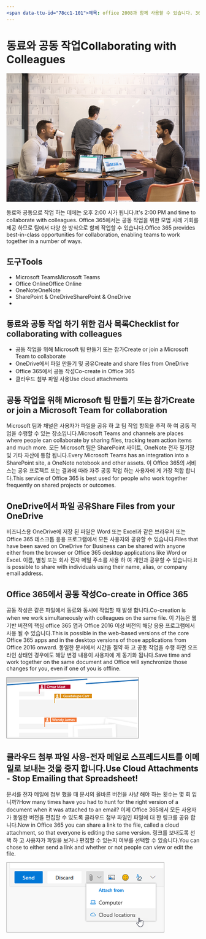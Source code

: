 ```yaml
---
<span data-ttu-id="78cc1-101">제목: office 2008과 함께 사용할 수 있습니다. 365-동료와의 공동 작업 설명: {github-id} # karuanag ms. 만든이와 함께 일 하기 전에 준비 해야 하는 빠른 단계: {karuanag. 날짜: {@date}           # 02/01/2019. 항목: 시작 하기 # 방법</span><span class="sxs-lookup"><span data-stu-id="78cc1-101">title:                     # Day in the Life with Office 365 - Collaborating with Colleagues description:               # Quick steps to be ready for the day at hand with Office 365 author: {github-id}        # karuanag ms.author: {ms-alias}      # karuanag ms.date: {@date}           # 02/01/2019 ms.topic: getting-started  # how-to</span></span>
---
```


# <a name="collaborating-with-colleagues"></a><span data-ttu-id="78cc1-102">동료와 공동 작업</span><span class="sxs-lookup"><span data-stu-id="78cc1-102">Collaborating with Colleagues</span></span>

![Commute visual](media/ditl_collab.png)

<span data-ttu-id="78cc1-104">동료와 공동으로 작업 하는 데에는 오후 2:00 시가 됩니다.</span><span class="sxs-lookup"><span data-stu-id="78cc1-104">It's 2:00 PM and time to collaborate with colleagues.</span></span> <span data-ttu-id="78cc1-105">Office 365에서는 공동 작업을 위한 모범 사례 기회를 제공 하므로 팀에서 다양 한 방식으로 함께 작업할 수 있습니다.</span><span class="sxs-lookup"><span data-stu-id="78cc1-105">Office 365 provides best-in-class opportunities for collaboration, enabling teams to work together in a number of ways.</span></span> 

## <a name="tools"></a><span data-ttu-id="78cc1-106">도구</span><span class="sxs-lookup"><span data-stu-id="78cc1-106">Tools</span></span>
- <span data-ttu-id="78cc1-107">Microsoft Teams</span><span class="sxs-lookup"><span data-stu-id="78cc1-107">Microsoft Teams</span></span>
- <span data-ttu-id="78cc1-108">Office Online</span><span class="sxs-lookup"><span data-stu-id="78cc1-108">Office Online</span></span>
- <span data-ttu-id="78cc1-109">OneNote</span><span class="sxs-lookup"><span data-stu-id="78cc1-109">OneNote</span></span>
- <span data-ttu-id="78cc1-110">SharePoint & OneDrive</span><span class="sxs-lookup"><span data-stu-id="78cc1-110">SharePoint & OneDrive</span></span>
- 
## <a name="checklist-for-collaborating-with-colleagues"></a><span data-ttu-id="78cc1-111">동료와 공동 작업 하기 위한 검사 목록</span><span class="sxs-lookup"><span data-stu-id="78cc1-111">Checklist for collaborating with colleagues</span></span>
- <span data-ttu-id="78cc1-112">공동 작업을 위해 Microsoft 팀 만들기 또는 참가</span><span class="sxs-lookup"><span data-stu-id="78cc1-112">Create or join a Microsoft Team to collaborate</span></span>
- <span data-ttu-id="78cc1-113">OneDrive에서 파일 만들기 및 공유</span><span class="sxs-lookup"><span data-stu-id="78cc1-113">Create and share files from OneDrive</span></span> 
- <span data-ttu-id="78cc1-114">Office 365에서 공동 작성</span><span class="sxs-lookup"><span data-stu-id="78cc1-114">Co-create in Office 365</span></span> 
- <span data-ttu-id="78cc1-115">클라우드 첨부 파일 사용</span><span class="sxs-lookup"><span data-stu-id="78cc1-115">Use cloud attachments</span></span>

## <a name="create-or-join-a-microsoft-team-for-collaboration"></a><span data-ttu-id="78cc1-116">공동 작업을 위해 Microsoft 팀 만들기 또는 참가</span><span class="sxs-lookup"><span data-stu-id="78cc1-116">Create or join a Microsoft Team for collaboration</span></span>

<span data-ttu-id="78cc1-117">Microsoft 팀과 채널은 사용자가 파일을 공유 하 고 팀 작업 항목을 추적 하 여 공동 작업을 수행할 수 있는 장소입니다.</span><span class="sxs-lookup"><span data-stu-id="78cc1-117">Microsoft Teams and channels are places where people can collaborate by sharing files, tracking team action items and much more.</span></span> <span data-ttu-id="78cc1-118">모든 Microsoft 팀은 SharePoint 사이트, OneNote 전자 필기장 및 기타 자산에 통합 됩니다.</span><span class="sxs-lookup"><span data-stu-id="78cc1-118">Every Microsoft Teams has an integration into a SharePoint site, a OneNote notebook and other assets.</span></span> <span data-ttu-id="78cc1-119">이 Office 365의 서비스는 공유 프로젝트 또는 결과에 따라 자주 공동 작업 하는 사용자에 게 가장 적합 합니다.</span><span class="sxs-lookup"><span data-stu-id="78cc1-119">This service of Office 365 is best used for people who work together frequently on shared projects or outcomes.</span></span> 

## <a name="share-files-from-your-onedrive"></a><span data-ttu-id="78cc1-120">OneDrive에서 파일 공유</span><span class="sxs-lookup"><span data-stu-id="78cc1-120">Share Files from your OneDrive</span></span>
<span data-ttu-id="78cc1-121">비즈니스용 OneDrive에 저장 된 파일은 Word 또는 Excel과 같은 브라우저 또는 Office 365 데스크톱 응용 프로그램에서 모든 사용자와 공유할 수 있습니다.</span><span class="sxs-lookup"><span data-stu-id="78cc1-121">Files that have been saved on OneDrive for Business can be shared with anyone either from the browser or Office 365 desktop applications like Word or Excel.</span></span> <span data-ttu-id="78cc1-122">이름, 별칭 또는 회사 전자 메일 주소를 사용 하 여 개인과 공유할 수 있습니다.</span><span class="sxs-lookup"><span data-stu-id="78cc1-122">It is possible to share with individuals using their name, alias, or company email address.</span></span> 

## <a name="co-create-in-office-365"></a><span data-ttu-id="78cc1-123">Office 365에서 공동 작성</span><span class="sxs-lookup"><span data-stu-id="78cc1-123">Co-create in Office 365</span></span>
<span data-ttu-id="78cc1-124">공동 작성은 같은 파일에서 동료와 동시에 작업할 때 발생 합니다.</span><span class="sxs-lookup"><span data-stu-id="78cc1-124">Co-creation is when we work simultaneously with colleagues on the same file.</span></span> <span data-ttu-id="78cc1-125">이 기능은 웹 기반 버전의 핵심 office 365 앱과 Office 2016 이상 버전의 해당 응용 프로그램에서 사용 될 수 있습니다.</span><span class="sxs-lookup"><span data-stu-id="78cc1-125">This is possible in the web-based versions of the core Office 365 apps and in the desktop versions of those applications from Office 2016 onward.</span></span>  <span data-ttu-id="78cc1-126">동일한 문서에서 시간을 절약 하 고 공동 작업을 수행 하면 오프 라인 상태인 경우에도 해당 변경 내용이 사용자에 게 동기화 됩니다.</span><span class="sxs-lookup"><span data-stu-id="78cc1-126">Save time and work together on the same document and Office will synchronize those changes for you, even if one of you is offline.</span></span> 

![Word의 공동 작성자](media/ditl_coauth.png)

## <a name="use-cloud-attachments---stop-emailing-that-spreadsheet"></a><span data-ttu-id="78cc1-128">클라우드 첨부 파일 사용-전자 메일로 스프레드시트를 이메일로 보내는 것을 중지 합니다.</span><span class="sxs-lookup"><span data-stu-id="78cc1-128">Use Cloud Attachments - Stop Emailing that Spreadsheet!</span></span>
<span data-ttu-id="78cc1-129">문서를 전자 메일에 첨부 했을 때 문서의 올바른 버전을 사냥 해야 하는 횟수는 몇 회 입니까?</span><span class="sxs-lookup"><span data-stu-id="78cc1-129">How many times have you had to hunt for the right version of a document when it was attached to an email?</span></span> <span data-ttu-id="78cc1-130">이제 Office 365에서 모든 사용자가 동일한 버전을 편집할 수 있도록 클라우드 첨부 파일인 파일에 대 한 링크를 공유 합니다.</span><span class="sxs-lookup"><span data-stu-id="78cc1-130">Now in Office 365 you can share a link to the file, called a cloud attachment, so that everyone is editing the same version.</span></span>  <span data-ttu-id="78cc1-131">링크를 보내도록 선택 하 고 사용자가 파일을 보거나 편집할 수 있는지 여부를 선택할 수 있습니다.</span><span class="sxs-lookup"><span data-stu-id="78cc1-131">You can chose to either send a link and whether or not people can view or edit the file.</span></span> 

![클라우드 첨부 파일](media/ditl_cloudattach.png)

